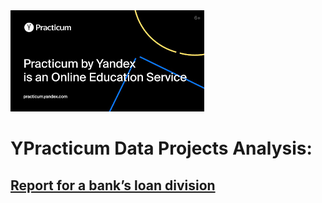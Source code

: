 <img src='.\images\1.png'>

#  YPracticum Data Projects Analysis:

##  [Report for a bank’s loan division](https://borisaks.github.io/Practicum/Bank's_loan_division_project)





